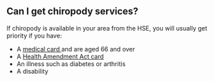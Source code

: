 ##  Can I get chiropody services?

If chiropody is available in your area from the HSE, you will usually get
priority if you have:

  * A [ medical card ](https://www.citizensinformation.ie/en/health/medical-cards-and-gp-visit-cards/medical-card/) and are aged 66 and over 
  * A [ Health Amendment Act card ](https://www.citizensinformation.ie/en/health/health-services/blood-and-organ-donation/hepatitis-c-and-health-amendment-act-cards/)
  * An illness such as diabetes or arthritis 
  * A disability 
